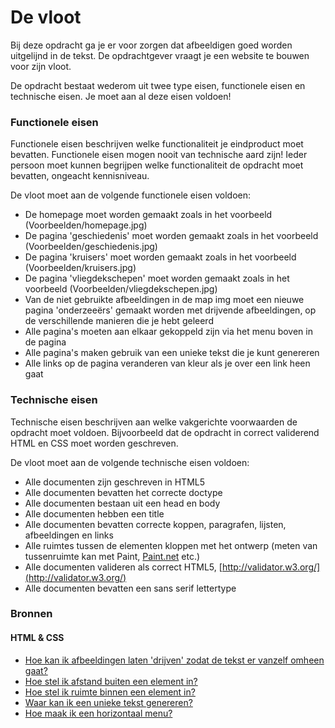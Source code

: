 # De vloot

Bij deze opdracht ga je er voor zorgen dat afbeeldigen goed worden uitgelijnd in de tekst.  De opdrachtgever vraagt je een website te bouwen voor zijn vloot.

De opdracht bestaat wederom uit twee type eisen, functionele eisen en technische eisen. Je moet aan al deze eisen voldoen!

### Functionele eisen

Functionele eisen beschrijven welke functionaliteit je eindproduct moet bevatten. Functionele eisen mogen nooit van technische aard zijn! Ieder persoon moet kunnen begrijpen welke functionaliteit de opdracht moet bevatten, ongeacht kennisniveau.

De vloot moet aan de volgende functionele eisen voldoen:

* De homepage moet worden gemaakt zoals in het voorbeeld (Voorbeelden/homepage.jpg)
* De pagina 'geschiedenis' moet worden gemaakt zoals in het voorbeeld (Voorbeelden/geschiedenis.jpg)
* De pagina 'kruisers' moet worden gemaakt zoals in het voorbeeld (Voorbeelden/kruisers.jpg)
* De pagina 'vliegdekschepen' moet worden gemaakt zoals in het voorbeeld (Voorbeelden/vliegdekschepen.jpg)
* Van de niet gebruikte afbeeldingen in de map img moet een nieuwe pagina 'onderzeeërs' gemaakt worden met drijvende afbeeldingen, op de verschillende manieren die je hebt geleerd
* Alle pagina's moeten aan elkaar gekoppeld zijn via het menu boven in de pagina
* Alle pagina's maken gebruik van een unieke tekst die je kunt genereren
* Alle links op de pagina veranderen van kleur als je over een link heen gaat

### Technische eisen
Technische eisen beschrijven aan welke vakgerichte voorwaarden de opdracht moet voldoen. Bijvoorbeeld dat de opdracht in correct validerend HTML en CSS moet worden geschreven. 

De vloot moet aan de volgende technische eisen voldoen:
* Alle documenten zijn geschreven in HTML5
* Alle documenten bevatten het correcte doctype 
* Alle documenten bestaan uit een head en body
* Alle documenten hebben een title
* Alle documenten bevatten correcte koppen, paragrafen, lijsten, afbeeldingen en links
* Alle ruimtes tussen de elementen kloppen met het ontwerp (meten van tussenruimte kan met Paint,  [Paint.net](http://www.getpaint.net/index.html)  etc.)
* Alle documenten valideren als correct HTML5, [http://validator.w3.org/](http://validator.w3.org/)
* Alle documenten bevatten een sans serif lettertype


### Bronnen
#### HTML & CSS
* [Hoe kan ik afbeeldingen laten 'drijven' zodat de tekst er vanzelf omheen gaat?](http://www.w3schools.com/cssref/pr_class_float.asp)
* [Hoe stel ik afstand buiten een element in?](http://www.w3schools.com/css/css_margin.asp)
* [Hoe stel ik ruimte binnen een element in?](http://www.w3schools.com/css/css_padding.asp)
* [Waar kan ik een unieke tekst genereren?](http://www.lipsum.com)
* [Hoe maak ik een horizontaal menu?](http://www.w3schools.com/css/css_navbar.asp)
